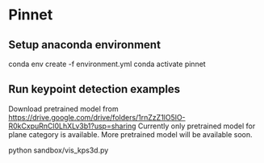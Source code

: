 # Pinnet

## Setup anaconda environment
conda env create -f environment.yml
conda activate pinnet

## Run keypoint detection examples
Download pretrained model from https://drive.google.com/drive/folders/1rnZzZ1lO5lO-R0kCxpuRnCl0LhXLv3b1?usp=sharing
Currently only pretrained model for plane category is available. More pretrained model will be available soon.

python sandbox/vis_kps3d.py
